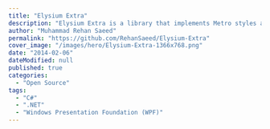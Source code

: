 ```yaml
---
title: "Elysium Extra"
description: "Elysium Extra is a library that implements Metro styles and controls for Windows Presentation Foundation (WPF) applications. This Project is a very large add-on project built on top of the Elysium SDK."
author: "Muhammad Rehan Saeed"
permalink: "https://github.com/RehanSaeed/Elysium-Extra"
cover_image: "/images/hero/Elysium-Extra-1366x768.png"
date: "2014-02-06"
dateModified: null
published: true
categories:
  - "Open Source"
tags:
  - "C#"
  - ".NET"
  - "Windows Presentation Foundation (WPF)"
---
```

